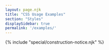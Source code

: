 ```yaml
---
layout: page.njk
title: "CSS Usage Examples"
section: "Styles"
displaySidebar: true
permalink: '/examples/'
---
```


{% include "special/construction-notice.njk" %}